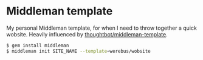 Middleman template
=================

My personal Middleman template, for when I need to throw together a quick
wobsite. Heavily influenced by [thoughtbot/middleman-template][mt].

```bash
$ gem install middleman
$ middleman init SITE_NAME --template=werebus/wobsite
```

[mt]: https://github.com/thoughtbot/middlemantemplate
